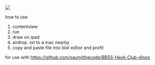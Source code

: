 ![](https://waka.hackclub.com/api/badge/U078K08NN2Y/interval:any/project:iblot)

how to use
1. contentview
2. run
3. draw on ipad
4. airdrop .txt to a mac nearby
5. copy and paste file into blot editor and profit


for use with https://github.com/saumilthecode/BBSS-Hack-Club-dinos 
